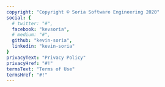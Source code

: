 ```yaml
---
copyright: "Copyright © Soria Software Engineering 2020"
social: {
  # twitter: "#",
  facebook: "kevsoria",
  # medium: "#",
  github: "kevin-soria",
  linkedin: "kevin-soria"
}
privacyText: "Privacy Policy"
privacyHref: "#!"
termsText: "Terms of Use"
termsHref: "#!"
---
```

